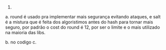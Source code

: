 1)
a. round é usado pra implementar mais segurança evitando ataques,
e salt é a mistura que é feita dos algoristimos antes do hash para tornar mais seguro,
por padrão o cost do round é 12, por ser o limite e o mais utilizado na maioria das libs.

b. no codigo
c.